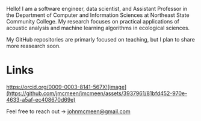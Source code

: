 Hello! I am a software engineer, data scientist, and Assistant Professor in the Department of Computer and Information Sciences at Northeast State Community College. My research focuses on practical applications of acoustic analysis and machine learning algorithms in ecological sciences.

My GitHub repositories are primarly focused on teaching, but I plan to share more reasearch soon.

# Links
https://orcid.org/0009-0003-8141-567X![image](https://github.com/jmcmeen/jmcmeen/assets/3937961/81bfd452-970e-4633-a5af-ec408670d69e)

Feel free to reach out -> johnmcmeen@gmail.com
